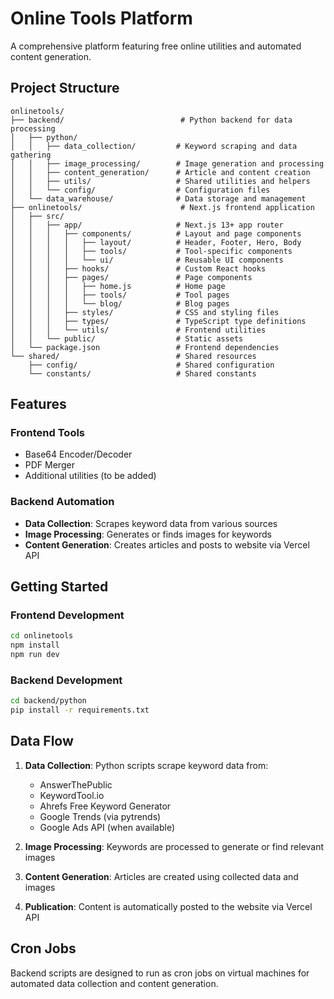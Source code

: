 # Online Tools Platform

A comprehensive platform featuring free online utilities and automated content generation.

## Project Structure

```
onlinetools/
├── backend/                          # Python backend for data processing
│   ├── python/
│   │   ├── data_collection/         # Keyword scraping and data gathering
│   │   ├── image_processing/        # Image generation and processing
│   │   ├── content_generation/      # Article and content creation
│   │   ├── utils/                   # Shared utilities and helpers
│   │   └── config/                  # Configuration files
│   └── data_warehouse/              # Data storage and management
├── onlinetools/                      # Next.js frontend application
│   ├── src/
│   │   ├── app/                     # Next.js 13+ app router
│   │   │   ├── components/          # Layout and page components
│   │   │   │   ├── layout/          # Header, Footer, Hero, Body
│   │   │   │   ├── tools/           # Tool-specific components
│   │   │   │   └── ui/              # Reusable UI components
│   │   │   ├── hooks/               # Custom React hooks
│   │   │   ├── pages/               # Page components
│   │   │   │   ├── home.js          # Home page
│   │   │   │   ├── tools/           # Tool pages
│   │   │   │   └── blog/            # Blog pages
│   │   │   ├── styles/              # CSS and styling files
│   │   │   ├── types/               # TypeScript type definitions
│   │   │   └── utils/               # Frontend utilities
│   │   └── public/                  # Static assets
│   └── package.json                 # Frontend dependencies
└── shared/                          # Shared resources
    ├── config/                      # Shared configuration
    └── constants/                   # Shared constants
```

## Features

### Frontend Tools
- Base64 Encoder/Decoder
- PDF Merger
- Additional utilities (to be added)

### Backend Automation
- **Data Collection**: Scrapes keyword data from various sources
- **Image Processing**: Generates or finds images for keywords
- **Content Generation**: Creates articles and posts to website via Vercel API

## Getting Started

### Frontend Development
```bash
cd onlinetools
npm install
npm run dev
```

### Backend Development
```bash
cd backend/python
pip install -r requirements.txt
```

## Data Flow

1. **Data Collection**: Python scripts scrape keyword data from:
   - AnswerThePublic
   - KeywordTool.io
   - Ahrefs Free Keyword Generator
   - Google Trends (via pytrends)
   - Google Ads API (when available)

2. **Image Processing**: Keywords are processed to generate or find relevant images

3. **Content Generation**: Articles are created using collected data and images

4. **Publication**: Content is automatically posted to the website via Vercel API

## Cron Jobs

Backend scripts are designed to run as cron jobs on virtual machines for automated data collection and content generation. 
    